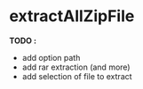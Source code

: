 # extractAllZipFile

**TODO :**
- add option path
- add rar extraction (and more)
- add selection of file to extract
